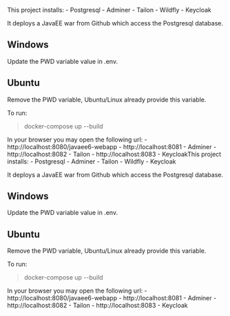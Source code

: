 This project installs:
    - Postgresql
    - Adminer
    - Tailon
    - Wildfly
    - Keycloak

It deploys a JavaEE war from Github which access the Postgresql database.

Windows
--
Update the PWD variable value in .env.

Ubuntu
--
Remove the PWD variable, Ubuntu/Linux already provide this variable.

To run: 
>docker-compose up --build

In your browser you may open the following url:
    - http://localhost:8080/javaee6-webapp
    - http://localhost:8081 - Adminer
    - http://localhost:8082 - Tailon
    - http://localhost:8083 - KeycloakThis project installs:
    - Postgresql
    - Adminer
    - Tailon
    - Wildfly
    - Keycloak

It deploys a JavaEE war from Github which access the Postgresql database.

Windows
--
Update the PWD variable value in .env.

Ubuntu
--
Remove the PWD variable, Ubuntu/Linux already provide this variable.

To run: 
>docker-compose up --build

In your browser you may open the following url:
    - http://localhost:8080/javaee6-webapp
    - http://localhost:8081 - Adminer
    - http://localhost:8082 - Tailon
    - http://localhost:8083 - Keycloak